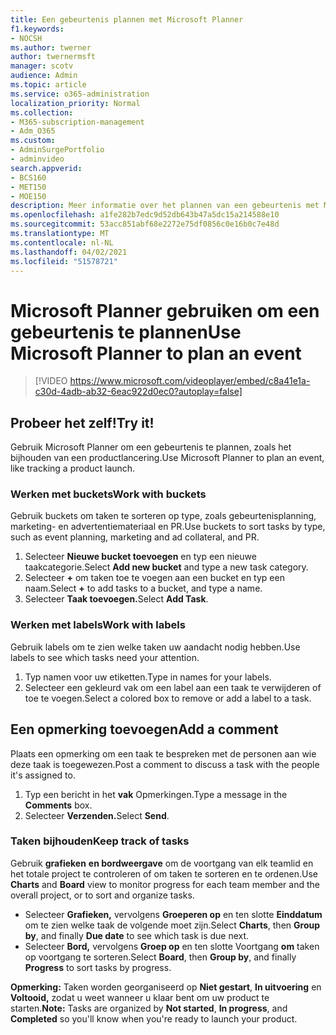 ```yaml
---
title: Een gebeurtenis plannen met Microsoft Planner
f1.keywords:
- NOCSH
ms.author: twerner
author: twernermsft
manager: scotv
audience: Admin
ms.topic: article
ms.service: o365-administration
localization_priority: Normal
ms.collection:
- M365-subscription-management
- Adm_O365
ms.custom:
- AdminSurgePortfolio
- adminvideo
search.appverid:
- BCS160
- MET150
- MOE150
description: Meer informatie over het plannen van een gebeurtenis met Microsoft Planner.
ms.openlocfilehash: a1fe282b7edc9d52db643b47a5dc15a214588e10
ms.sourcegitcommit: 53acc851abf68e2272e75df0856c0e16b0c7e48d
ms.translationtype: MT
ms.contentlocale: nl-NL
ms.lasthandoff: 04/02/2021
ms.locfileid: "51578721"
---
```

# <a name="use-microsoft-planner-to-plan-an-event"></a><span data-ttu-id="6f916-103">Microsoft Planner gebruiken om een gebeurtenis te plannen</span><span class="sxs-lookup"><span data-stu-id="6f916-103">Use Microsoft Planner to plan an event</span></span>

> [!VIDEO https://www.microsoft.com/videoplayer/embed/c8a41e1a-c30d-4adb-ab32-6eac922d0ec0?autoplay=false]

## <a name="try-it"></a><span data-ttu-id="6f916-104">Probeer het zelf!</span><span class="sxs-lookup"><span data-stu-id="6f916-104">Try it!</span></span>

<span data-ttu-id="6f916-105">Gebruik Microsoft Planner om een gebeurtenis te plannen, zoals het bijhouden van een productlancering.</span><span class="sxs-lookup"><span data-stu-id="6f916-105">Use Microsoft Planner to plan an event, like tracking a product launch.</span></span>

### <a name="work-with-buckets"></a><span data-ttu-id="6f916-106">Werken met buckets</span><span class="sxs-lookup"><span data-stu-id="6f916-106">Work with buckets</span></span>

<span data-ttu-id="6f916-107">Gebruik buckets om taken te sorteren op type, zoals gebeurtenisplanning, marketing- en advertentiemateriaal en PR.</span><span class="sxs-lookup"><span data-stu-id="6f916-107">Use buckets to sort tasks by type, such as event planning, marketing and ad collateral, and PR.</span></span>

1. <span data-ttu-id="6f916-108">Selecteer  **Nieuwe bucket toevoegen**  en typ een nieuwe taakcategorie.</span><span class="sxs-lookup"><span data-stu-id="6f916-108">Select  **Add new bucket**  and type a new task category.</span></span>
2. <span data-ttu-id="6f916-109">Selecteer  **+**  om taken toe te voegen aan een bucket en typ een naam.</span><span class="sxs-lookup"><span data-stu-id="6f916-109">Select  **+**  to add tasks to a bucket, and type a name.</span></span>
3. <span data-ttu-id="6f916-110">Selecteer **Taak toevoegen.**</span><span class="sxs-lookup"><span data-stu-id="6f916-110">Select  **Add Task**.</span></span>

### <a name="work-with-labels"></a><span data-ttu-id="6f916-111">Werken met labels</span><span class="sxs-lookup"><span data-stu-id="6f916-111">Work with labels</span></span>

<span data-ttu-id="6f916-112">Gebruik labels om te zien welke taken uw aandacht nodig hebben.</span><span class="sxs-lookup"><span data-stu-id="6f916-112">Use labels to see which tasks need your attention.</span></span>

1. <span data-ttu-id="6f916-113">Typ namen voor uw etiketten.</span><span class="sxs-lookup"><span data-stu-id="6f916-113">Type in names for your labels.</span></span>
2. <span data-ttu-id="6f916-114">Selecteer een gekleurd vak om een label aan een taak te verwijderen of toe te voegen.</span><span class="sxs-lookup"><span data-stu-id="6f916-114">Select a colored box to remove or add a label to a task.</span></span>

## <a name="add-a-comment"></a><span data-ttu-id="6f916-115">Een opmerking toevoegen</span><span class="sxs-lookup"><span data-stu-id="6f916-115">Add a comment</span></span>

<span data-ttu-id="6f916-116">Plaats een opmerking om een taak te bespreken met de personen aan wie deze taak is toegewezen.</span><span class="sxs-lookup"><span data-stu-id="6f916-116">Post a comment to discuss a task with the people it's assigned to.</span></span>

1. <span data-ttu-id="6f916-117">Typ een bericht in het  **vak**  Opmerkingen.</span><span class="sxs-lookup"><span data-stu-id="6f916-117">Type a message in the  **Comments**  box.</span></span>
2. <span data-ttu-id="6f916-118">Selecteer **Verzenden.**</span><span class="sxs-lookup"><span data-stu-id="6f916-118">Select  **Send**.</span></span>

### <a name="keep-track-of-tasks"></a><span data-ttu-id="6f916-119">Taken bijhouden</span><span class="sxs-lookup"><span data-stu-id="6f916-119">Keep track of tasks</span></span>

<span data-ttu-id="6f916-120">Gebruik  **grafieken**  **en bordweergave**  om de voortgang van elk teamlid en het totale project te controleren of om taken te sorteren en te ordenen.</span><span class="sxs-lookup"><span data-stu-id="6f916-120">Use  **Charts**  and  **Board**  view to monitor progress for each team member and the overall project, or to sort and organize tasks.</span></span>

- <span data-ttu-id="6f916-121">Selecteer  **Grafieken,** vervolgens **Groeperen op** en ten slotte **Einddatum**  om te zien welke taak de volgende moet zijn.</span><span class="sxs-lookup"><span data-stu-id="6f916-121">Select  **Charts**, then **Group by**, and finally **Due date**  to see which task is due next.</span></span>
- <span data-ttu-id="6f916-122">Selecteer  **Bord,** vervolgens **Groep op** en ten slotte Voortgang **om**  taken op voortgang te sorteren.</span><span class="sxs-lookup"><span data-stu-id="6f916-122">Select  **Board**, then **Group by**, and finally **Progress**  to sort tasks by progress.</span></span>

<span data-ttu-id="6f916-123">**Opmerking:**  Taken worden georganiseerd op  **Niet gestart**,  **In uitvoering** en  **Voltooid,**  zodat u weet wanneer u klaar bent om uw product te starten.</span><span class="sxs-lookup"><span data-stu-id="6f916-123">**Note:**  Tasks are organized by  **Not started**,  **In progress**, and  **Completed**  so you'll know when you're ready to launch your product.</span></span>
